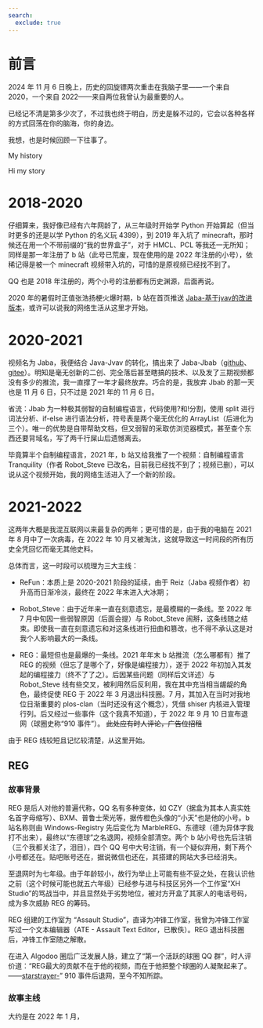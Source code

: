 ```yaml
---
search:
  exclude: true
---
```


# 前言

2024 年 11 月 6 日晚上，历史的回旋镖两次重击在我脑子里——一个来自 2020，一个来自 2022——来自两位我曾认为最重要的人。

已经记不清是第多少次了，不过我也终于明白，历史是躲不过的，它会以各种各样的方式回荡在你的脑海，你的身边。

我想，也是时候回顾一下往事了。

My history

Hi my story

# 2018-2020

仔细算来，我好像已经有六年网龄了，从三年级时开始学 Python 开始算起（但当时更多的还是以学 Python 的名义玩 4399），到 2019 年入坑了 minecraft，那时候还在用一个不带前缀的“我的世界盒子”，对于 HMCL、PCL 等我还一无所知；同样是那一年注册了 b 站（此号已荒废，现在使用的是 2022 年注册的小号），依稀记得是被一个 minecraft 视频带入坑的，可惜的是原视频已经找不到了。

QQ 也是 2018 年注册的，两个小号的注册都有历史渊源，后面再说。

2020 年的暑假时正值张浩扬梗火爆时期，b 站在首页推送 [Jaba-基于jvav的改进版本](https://www.bilibili.com/video/BV1wa4y1i7YX/)，或许可以说我的网络生活从这里才开始。

# 2020-2021

视频名为 Jaba，我便结合 Java-Jvav 的转化，搞出来了 Jaba-Jbab（[github](https://github.com/xiaohuangren1001/Jbab)、[gitee](https://gitee.com/foolish-shabby/Jbab)）。明知是毫无创新的二创、完全落后甚至瞎搞的技术、以及发了三期视频都没有多少的推流，我一直撑了一年才最终放弃。巧合的是，我放弃 Jbab 的那一天也是 11 月 6 日，只不过是 2021 年的 11 月 6 日。

省流：Jbab 为一种极其弱智的自制编程语言，代码使用?和!分割，使用 split 进行词法分析、if-else 进行语法分析，符号表是两个毫无优化的 ArrayList（后进化为三个）。唯一的优势是自带帮助文档，但又弱智的采取仿浏览器模式，甚至查个东西还要背域名，写了两千行屎山后遗憾离去。

毕竟算半个自制编程语言，2021 年，b 站又给我推了一个视频：自制编程语言 Tranquility（作者 Robot_Steve 已改名，目前我已经找不到了；视频已删），可以说从这个视频开始，我的网络生活进入了一个新的阶段。

# 2021-2022

这两年大概是我混互联网以来最复杂的两年；更可惜的是，由于我的电脑在 2021 年 8 月中了一次病毒，在 2022 年 10 月又被淘汰，这就导致这一时间段的所有历史全凭回忆而毫无其他史料。

总体而言，这一时段可以梳理为三大主线：

- ReFun：本质上是 2020-2021 阶段的延续，由于 Reiz（Jaba 视频作者）初升高而日渐冷淡，最终在 2022 年末进入大冰期；

- Robot_Steve：由于近年来一直在刻意遗忘，是最模糊的一条线。至 2022 年 7 月中旬因一些弱智原因（后面会提）与 Robot_Steve 闹掰，这条线随之结束。即使我一直在刻意遗忘和对这条线进行扭曲和篡改，也不得不承认这是对我个人影响最大的一条线。

- REG：最短但也是最爆的一条线。2021 年年末 b 站推流（怎么哪都有）推了 REG 的视频（但忘了是哪个了，好像是编程接力），遂于 2022 年初加入其发起的编程接力（终不了了之）。后因某些问题（同样后文详述）与 Robot_Steve 线有些交叉，被利用然后反利用，我在其中充当相当龌龊的角色，最终促使 REG 于 2022 年 3 月退出科技圈。7 月，其加入在当时对我地位日渐重要的 plos-clan（当时还没有这个概念），凭借 shiser 内核进入管理行列。后又经过一些事件（这个我真不知道），于 2022 年 9 月 10 日宣布退网（球圈史称“910 事件”）。 ~~此处应有时人评论，广告位招租~~

由于 REG 线较短且记忆较清楚，从这里开始。

## REG

### 故事背景

REG 是后人对他的普遍代称，QQ 名有多种变体，如 CZY（据盒为其本人真实姓名首字母缩写）、BXM、普鲁士荣光等，据传橙色头像的“小天”也是他的小号。b 站名称则由 Windows-Registry 先后变化为 MarbleREG、东德球（德为异体字我打不出来），最终以“东德球”之名退网，视频全部清空。两个 b 站小号也先后注销（三个我都关注了，泪目），四个 QQ 号中大号注销，有一个疑似弃用，剩下两个小号都还在。贴吧账号还在，据说微信也还在，其搭建的网站大多已经消失。

至退网时为七年级。由于年龄较小，故行为举止上可能有些不妥之处，在我认识他之前（这个时候可能也就五六年级）已经参与进与科技区另外一个工作室“XH Studio”的骂战当中，并且显然处于劣势地位，被对方开盒了其家人的电话号码，成为多次威胁 REG 的筹码。

REG 组建的工作室为 “Assault Studio”，直译为冲锋工作室，我曾为冲锋工作室写过一个文本编辑器（ATE - Assault Text Editor，已散佚）。REG 退出科技圈后，冲锋工作室随之解散。

在进入 Algodoo 圈后广泛发展人脉，建立了“第一个活跃的球圈 QQ 群”，时人评价道：“REG最大的贡献不在于他的视频，而在于他把整个球圈的人凝聚起来了。——[starstrayer-](https://space.bilibili.com/391339744)” 910 事件后退网，至今不知所踪。

### 故事主线

大约是在 2022 年 1 月，